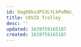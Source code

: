 ```yaml
---
id: OagK0ksdPS3LYLkPoRWz_
title: COVID Trolley
desc: ''
updated: 1639759165187
created: 1639759165187
---
```



